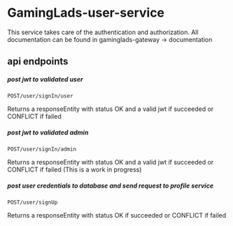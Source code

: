 # GamingLads-user-service
This service takes care of the authentication and authorization.
All documentation can be found in gaminglads-gateway -> documentation

## api endpoints
##### post jwt to validated user
````http request
POST/user/signIn/user
````
Returns a responseEntity with status OK and a valid jwt if succeeded or CONFLICT if failed

##### post jwt to validated admin
````http request
POST/user/signIn/admin
````
Returns a responseEntity with status OK and a valid jwt if succeeded or CONFLICT if failed
(This is a work in progress) 

##### post user credentials to database and send request to profile service
````http request
POST/user/signUp
````
Returns a responseEntity with status OK if succeeded or CONFLICT if failed
